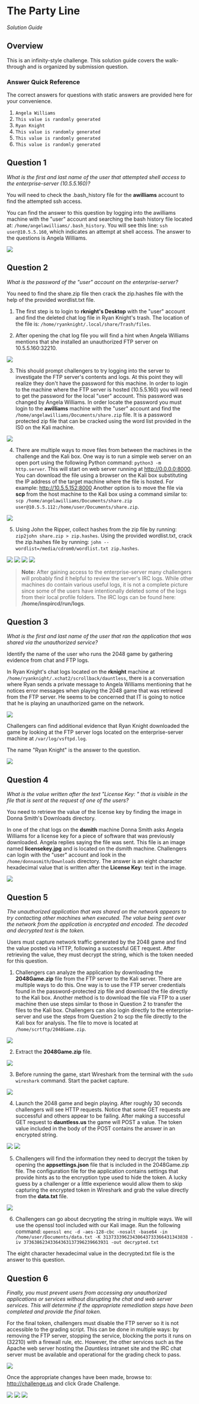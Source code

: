 # The Party Line

_Solution Guide_

## Overview

This is an infinity-style challenge. This solution guide covers the walk-through and is organized by submission question.

### Answer Quick Reference

The correct answers for questions with static answers are provided here for your convenience.

1. `Angela Williams`
2. `This value is randomly generated`
3. `Ryan Knight`
4. `This value is randomly generated`
5. `This value is randomly generated`
6. `This value is randomly generated`

## Question 1

_What is the first and last name of the user that attempted shell access to the enterprise-server (10.5.5.160)?_

You will need to check the .bash_history file for the **awilliams** account to find the attempted ssh access.  

You can find the answer to this question by logging into the awilliams machine with the "user" account and searching the bash history file located at: `/home/angelawilliams/.bash_history`. You will see this line: `ssh user@10.5.5.160`, which indicates an attempt at shell access. The answer to the questions is Angela Williams.

<img src="img/c26-image1.png">

## Question 2

_What is the password of the "user" account on the enterprise-server?_

You need to find the share.zip file then crack the zip.hashes file with the help of the provided wordlist.txt file.  

1. The first step is to login to **rknight's Desktop** with the "user" account and find the deleted chat log file in Ryan Knight's trash. The location of the file is: `/home/ryanknight/.local/share/Trash/files`.

1. After opening the chat log file you will find a hint when Angela Williams mentions that she installed an unauthorized FTP server on 10.5.5.160:32210. 


<img src="img/c26-image2.png">

3. This should prompt challengers to try logging into the server to investigate the FTP server's contents and logs. At this point they will realize they don't have the password for this machine. In order to login to the machine where the FTP server is hosted (10.5.5.160) you will need to get the password for the local "user" account. This password was changed by Angela Williams. In order locate the password you must login to the **awilliams** machine with the "user" account and find the `/home/angelawilliams/Documents/share.zip` file. It is a password protected zip file that can be cracked using the word list provided in the IS0 on the Kali machine.

<img src="img/c26-image3.png">

4. There are multiple ways to move files from between the machines in the challenge and the Kali box. One way is to run a simple web server on an open port using the following Python command: `python3 -m http.server`. This will start on web server running at http://0.0.0.0:8000. You can download the file using a browser on the Kali box substituting the IP address of the target machine where the file is hosted. For example: http://10.5.5.152:8000 
Another option is to move the file via **scp** from the host machine to the Kali box using a command similar to: `scp /home/angelawilliams/Documents/share.zip user@10.5.5.112:/home/user/Documents/share.zip`.

<img src="img/c26-image4.png">

5. Using John the Ripper, collect hashes from the zip file by running: `zip2john share.zip > zip.hashes`. Using the provided wordlist.txt, crack the zip.hashes file by running: `john --wordlist=/media/cdrom0/wordlist.txt zip.hashes`.

<img src="img/c26-image5.png">
<img src="img/c26-image6.png">
<img src="img/c26-image7.png">
<img src="img/c26-image8.png">

> **Note:** After gaining access to the enterprise-server many challengers will probably find it helpful to review the server's IRC logs. While other machines do contain various useful logs, it is not a complete picture since some of the users have intentionally deleted some of the logs from their local profile folders. The IRC logs can be found here: **/home/inspircd/run/logs**.

## Question 3

_What is the first and last name of the user that ran the application that was shared via the unauthorized service?_

Identify the name of the user who runs the 2048 game by gathering evidence from chat and FTP logs.  

In Ryan Knight's chat logs located on the **rknight** machine at `/home/ryanknight/.xchat2/scrollback/dauntless`, there is a conversation where Ryan sends a private message to Angela Williams mentioning that he notices error messages when playing the 2048 game that was retrieved from the FTP server. He seems to be concerned that IT is going to notice that he is playing an unauthorized game on the network.

<img src="img/c26-image9.png">

Challengers can find additional evidence that Ryan Knight downloaded the game by looking at the FTP server logs located on the enterprise-server machine at `/var/log/vsftpd.log`.

The name "Ryan Knight" is the answer to the question.

<img src="img/c26-image10.png">

## Question 4

_What is the value written after the text "License Key: " that is visible in the file that is sent at the request of one of the users?_

You need to retrieve the value of the license key by finding the image in Donna Smith's Downloads directory.  

In one of the chat logs on the **dsmith** machine Donna Smith asks Angela Williams for a license key for a piece of software that was previously downloaded. Angela replies saying the file was sent. This file is an image named **licensekey.jpg** and is located on the dsmith machine. Challengers can login with the "user" account and look in the `/home/donnasmith/Downloads` directory. The answer is an eight character hexadecimal value that is written after the **License Key:** text in the image.

<img src="img/c26-image11.png">

## Question 5

_The unauthorized application that was shared on the network appears to try contacting other machines when executed. The value being sent over the network from the application is encrypted and encoded. The decoded and decrypted text is the token._

Users must capture network traffic generated by the 2048 game and find the value posted via HTTP, following a successful GET request. After retrieving the value, they must decrypt the string, which is the token needed for this question.   

1. Challengers can analyze the application by downloading the **2048Game.zip** file from the FTP server to the Kali server. There are multiple ways to do this. One way is to use the FTP server credentials found in the password-protected zip file and download the file directly to the Kali box. Another method is to download the file via FTP to a user machine then use steps similar to those in Question 2 to transfer the files to the Kali box. Challengers can also login directly to the enterprise-server and use the steps from Question 2 to scp the file directly to the Kali box for analysis. The file to move is located at `/home/scrtftp/2048Game.zip`.

<img src="img/c26-image12.png">

2. Extract the **2048Game.zip** file.

<img src="img/c26-image13.png">

3. Before running the game, start Wireshark from the terminal with the `sudo wireshark` command. Start the packet capture.

<img src="img/c26-image14.png">

4. Launch the 2048 game and begin playing. After roughly 30 seconds challengers will see HTTP requests. Notice that some GET requests are successful and others appear to be failing. After making a successful GET request to **dauntless.us** the game will POST a value. The token value included in the body of the POST contains the answer in an encrypted string.

<img src="img/c26-image15.png">
<img src="img/c26-image16.png">

5. Challengers will find the information they need to decrypt the token by opening the **appsettings.json** file that is included in the 2048Game.zip file. The configuration file for the application contains settings that provide hints as to the encryption type used to hide the token. A lucky guess by a challenger or a little experience would allow them to skip capturing the encrypted token in Wireshark and grab the value directly from the **data.txt** file.

<img src="img/c26-image17.png">

6. Challengers can go about decrypting the string in multiple ways. We will use the openssl tool included with our Kali image. Run the following command: `openssl enc -d -aes-128-cbc -nosalt -base64 -in /home/user/Documents/data.txt -K 31373339623430643733366431343838 -iv 37363862343364363137396239663931 -out decrypted.txt`

The eight character hexadecimal value in the decrypted.txt file is the answer to this question.

## Question 6

_Finally, you must prevent users from accessing any unauthorized applications or services without disrupting the chat and web server services. This will determine if the appropriate remediation steps have been completed and provide the final token._

For the final token, challengers must disable the FTP server so it is not accessible to the grading script. This can be done in multiple ways: by removing the FTP server, stopping the service, blocking the ports it runs on (32210) with a firewall rule, etc. However, the other services such as the Apache web server hosting the *Dauntless* intranet site and the IRC chat server must be available and operational for the grading check to pass. 

<img src="img/c26-image19.png">

Once the appropriate changes have been made, browse to: http://challenge.us and click Grade Challenge.

<img src="img/c26-image20.png">
<img src="img/c26-image21.png">
<img src="img/c26-image22.png">
